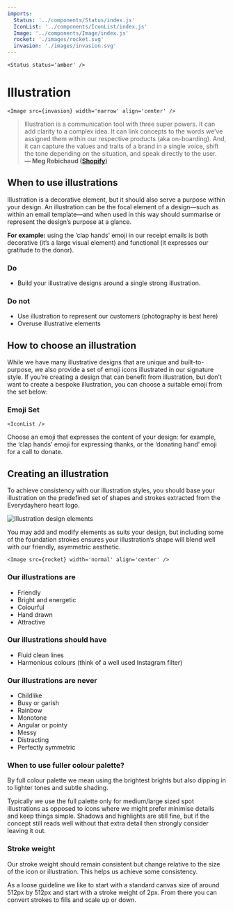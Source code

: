 ```yaml
---
imports:
  Status: '../components/Status/index.js'
  IconList: '../components/IconList/index.js'
  Image: '../components/Image/index.js'
  rocket: './images/rocket.svg'
  invasion: './images/invasion.svg'
---
```


```render html
<Status status='amber' />
```

# Illustration

```render html
<Image src={invasion} width='narrow' align='center' />
```

> Illustration is a communication tool with three super powers. It can add clarity to a complex idea. It can link concepts to the words we’ve assigned them within our respective products (aka on-boarding). And, it can capture the values and traits of a brand in a single voice, shift the tone depending on the situation, and speak directly to the user.  
> **— Meg Robichaud ([Shopify](https://medium.com/shopify-ux/building-a-new-illustration-style-for-shopify-2b25dcf14117#.ttgq05afx))**

## When to use illustrations

Illustration is a decorative element, but it should also serve a purpose within your design. An illustration can be the focal element of a design—such as within an email template—and when used in this way should summarise or represent the design’s purpose at a glance.

**For example:** using the ‘clap hands’ emoji in our receipt emails is both decorative (it’s a large visual element) and functional (it expresses our gratitude to the donor).

### Do
- Build your illustrative designs around a single strong illustration.

### Do not
- Use illustration to represent our customers (photography is best here)
- Overuse illustrative elements

## How to choose an illustration

While we have many illustrative designs that are unique and built-to-purpose, we also provide a set of emoji icons illustrated in our signature style. If you’re creating a design that can benefit from illustration, but don’t want to create a bespoke illustration, you can choose a suitable emoji from the set below:

### Emoji Set

```render html
<IconList />
```

Choose an emoji that expresses the content of your design: for example, the ‘clap hands’ emoji for expressing thanks, or the ‘donating hand’ emoji for a call to donate.

## Creating an illustration

To achieve consistency with our illustration styles, you should base your illustration on the predefined set of shapes and strokes extracted from the Everydayhero heart logo.

![Illustration design elements](https://d2mxuefqeaa7sj.cloudfront.net/s_E0DE0F30AB8A99D43B28C6194C5701E90F6CFAD78C01A058AB00A8BE5B654AC4_1484701950940_Screen+Shot+2017-01-18+at+11.12.18+AM.png
)

You may add and modify elements as suits your design, but including some of the foundation strokes ensures your illustration’s shape will blend well with our friendly, asymmetric aesthetic.

```render html
<Image src={rocket} width='normal' align='center' />
```

### Our illustrations are
- Friendly 
- Bright and energetic 
- Colourful
- Hand drawn
- Attractive

### Our illustrations should have
- Fluid clean lines
- Harmonious colours (think of a well used Instagram filter)

### Our illustrations are never
- Childlike
- Busy or garish
- Rainbow
- Monotone
- Angular or pointy
- Messy
- Distracting
- Perfectly symmetric

### When to use fuller colour palette?

By full colour palette we mean using the brightest brights but also dipping in to lighter tones and subtle shading.

Typically we use the full palette only for medium/large sized spot illustrations as opposed to icons where we might prefer minimise details and keep things simple. Shadows and highlights are still fine, but if the concept still reads well without that extra detail then strongly consider leaving it out.

### Stroke weight

Our stroke weight should remain consistent but change relative to the size of the icon or illustration. This helps us achieve some consistency.

As a loose guideline we like to start with a standard canvas size of around 512px by 512px and start with a stroke weight of 2px. From there you can convert strokes to fills and scale up or down.
